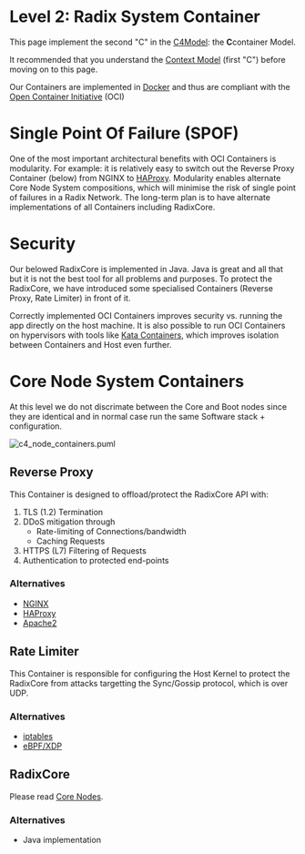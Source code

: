 # Level 2: Radix System Container

This page implement the second "C" in the [C4Model](https://c4model.com/#coreDiagrams): the **C**container Model.

It recommended that you understand the [Context Model](c4_context.md) (first "C") before moving on to this page.

Our Containers are implemented in [Docker](https://www.docker.com/) and thus are compliant with the [Open Container Initiative](https://www.opencontainers.org/) (OCI)

# Single Point Of Failure (SPOF)

One of the most important architectural benefits with OCI Containers is modularity. For example: it is relatively easy to switch out the Reverse Proxy Container (below) from NGINX to [HAProxy](http://www.haproxy.org/). Modularity enables alternate Core Node System compositions, which will minimise the risk of single point of failures in a Radix Network. The long-term plan is to have alternate implementations of all Containers including RadixCore.

# Security

Our belowed RadixCore is implemented in Java. Java is great and all that but it is not the best tool for all problems and purposes. To protect the RadixCore, we have introduced some specialised Containers (Reverse Proxy, Rate Limiter) in front of it.

Correctly implemented OCI Containers improves security vs. running the app directly on the host machine. It is also possible to run OCI Containers on hypervisors with tools like [Kata Containers](https://katacontainers.io/), which improves isolation between Containers and Host even further.

# Core Node System Containers

At this level we do not discrimate between the Core and Boot nodes since they are identical and in normal case run the same Software stack + configuration. 

![c4_node_containers.puml](http://www.plantuml.com/plantuml/proxy?cache=no&fmt=svg&src=https://raw.githubusercontent.com/radixdlt/docs/arch/arch/c4_node_containers.puml)

## Reverse Proxy

This Container is designed to offload/protect the RadixCore API with:

1. TLS (1.2) Termination
2. DDoS mitigation through
   * Rate-limiting of Connections/bandwidth
   * Caching Requests
3. HTTPS (L7) Filtering of Requests
4. Authentication to protected end-points

### Alternatives

* [NGINX](https://www.nginx.com/)
* [HAProxy](http://www.haproxy.org/)
* [Apache2](https://httpd.apache.org/)

##  Rate Limiter

This Container is responsible for configuring the Host Kernel to protect the RadixCore from attacks targetting the Sync/Gossip protocol, which is over UDP. 

### Alternatives

* [iptables](https://linux.die.net/man/8/iptables)
* [eBPF/XDP](https://www.netronome.com/blog/bpf-ebpf-xdp-and-bpfilter-what-are-these-things-and-what-do-they-mean-enterprise/)

## RadixCore

Please read [Core Nodes](c4_context.md).

### Alternatives

* Java implementation